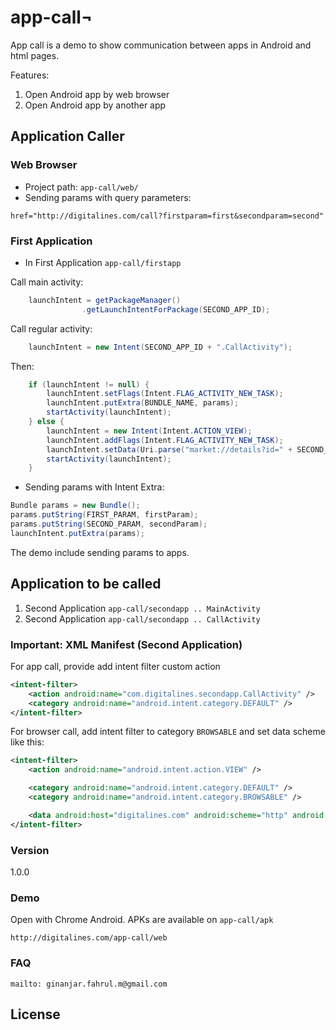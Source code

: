 # app-call¬

App call is a demo to show communication between apps in Android and html pages.

Features:
  1. Open Android app by web browser
  2. Open Android app by another app

## Application Caller
### Web Browser 

  - Project path: `app-call/web/`
  - Sending params with query parameters: 

```
href="http://digitalines.com/call?firstparam=first&secondparam=second"
```

### First Application 

  - In First Application `app-call/firstapp`

Call main activity:

```java
    launchIntent = getPackageManager()
                .getLaunchIntentForPackage(SECOND_APP_ID);
```

Call regular activity:

```java
    launchIntent = new Intent(SECOND_APP_ID + ".CallActivity");
```

Then:

```java
    if (launchIntent != null) {
        launchIntent.setFlags(Intent.FLAG_ACTIVITY_NEW_TASK);
        launchIntent.putExtra(BUNDLE_NAME, params);
        startActivity(launchIntent);
    } else {
        launchIntent = new Intent(Intent.ACTION_VIEW);
        launchIntent.addFlags(Intent.FLAG_ACTIVITY_NEW_TASK);
        launchIntent.setData(Uri.parse("market://details?id=" + SECOND_APP_ID));
        startActivity(launchIntent);
    }
```

  - Sending params with Intent Extra: 

```java
Bundle params = new Bundle();
params.putString(FIRST_PARAM, firstParam);
params.putString(SECOND_PARAM, secondParam);
launchIntent.putExtra(params);
```

The demo include sending params to apps. 

## Application to be called

  1. Second Application `app-call/secondapp .. MainActivity`
  2. Second Application `app-call/secondapp .. CallActivity`

### Important: XML Manifest (Second Application)

For app call, provide add intent filter custom action

```xml
<intent-filter>
    <action android:name="com.digitalines.secondapp.CallActivity" />
    <category android:name="android.intent.category.DEFAULT" />
</intent-filter>
```

For browser call, add intent filter to category `BROWSABLE` and set data scheme like this:

```xml
<intent-filter>
    <action android:name="android.intent.action.VIEW" />

    <category android:name="android.intent.category.DEFAULT" />
    <category android:name="android.intent.category.BROWSABLE" />

    <data android:host="digitalines.com" android:scheme="http" android:path="/main"/>
</intent-filter>
```

### Version

1.0.0

### Demo

Open with Chrome Android. APKs are available on `app-call/apk`
```
http://digitalines.com/app-call/web
```

### FAQ

`mailto: ginanjar.fahrul.m@gmail.com`

License
----

